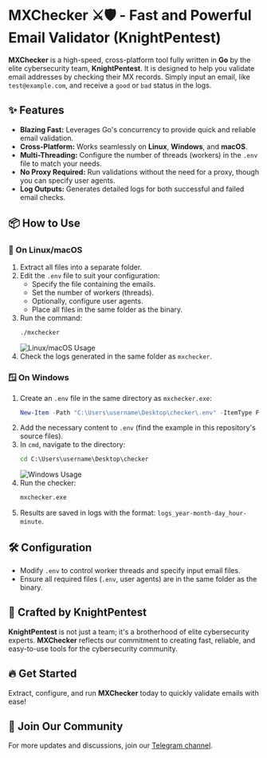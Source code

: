 
# MXChecker ⚔️🛡️ - Fast and Powerful Email Validator (KnightPentest)

**MXChecker** is a high-speed, cross-platform tool fully written in **Go** by the elite cybersecurity team, **KnightPentest**. It is designed to help you validate email addresses by checking their MX records. Simply input an email, like `test@example.com`, and receive a `good` or `bad` status in the logs.

## ✨ Features
- **Blazing Fast:** Leverages Go's concurrency to provide quick and reliable email validation.
- **Cross-Platform:** Works seamlessly on **Linux**, **Windows**, and **macOS**.
- **Multi-Threading:** Configure the number of threads (workers) in the `.env` file to match your needs.
- **No Proxy Required:** Run validations without the need for a proxy, though you can specify user agents.
- **Log Outputs:** Generates detailed logs for both successful and failed email checks.

## 📦 How to Use

### 🐧 On Linux/macOS
1. Extract all files into a separate folder.
2. Edit the `.env` file to suit your configuration:
   - Specify the file containing the emails.
   - Set the number of workers (threads).
   - Optionally, configure user agents.
   - Place all files in the same folder as the binary.
3. Run the command:
   ```bash
   ./mxchecker
   ```
   ![Linux/macOS Usage](https://github.com/user-attachments/assets/ea24ffc1-cfe6-4436-a4dc-55beae2b2aae)
4. Check the logs generated in the same folder as `mxchecker`.

### 🪟 On Windows
1. Create an `.env` file in the same directory as `mxchecker.exe`:
   ```powershell
   New-Item -Path "C:\Users\username\Desktop\checker\.env" -ItemType File
   ```
2. Add the necessary content to `.env` (find the example in this repository's source files).
3. In `cmd`, navigate to the directory:
   ```cmd
   cd C:\Users\username\Desktop\checker
   ```
   ![Windows Usage](https://github.com/user-attachments/assets/a0f00de4-dc9b-4f08-bb82-067f1bf61f85)
4. Run the checker:
   ```cmd
   mxchecker.exe
   ```
5. Results are saved in logs with the format: `logs_year-month-day_hour-minute`.

## 🛠️ Configuration
- Modify `.env` to control worker threads and specify input email files.
- Ensure all required files (`.env`, user agents) are in the same folder as the binary.

## 🤝 Crafted by KnightPentest
**KnightPentest** is not just a team; it's a brotherhood of elite cybersecurity experts. **MXChecker** reflects our commitment to creating fast, reliable, and easy-to-use tools for the cybersecurity community.

## 🔥 Get Started
Extract, configure, and run **MXChecker** today to quickly validate emails with ease!

## 📢 Join Our Community
For more updates and discussions, join our [Telegram channel](https://t.me/mirea).

